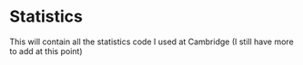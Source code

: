 # Statistics
This will contain all the statistics code I used at Cambridge (I still have more to add at this point)
